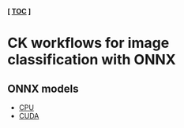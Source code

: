 ﻿**[ [TOC](../README.md) ]**

# CK workflows for image classification with ONNX

## ONNX models

* [CPU](https://github.com/octoml/mlops/tree/main/program/mlperf-inference-bench-image-classification-onnx-cpu)
* [CUDA](https://github.com/octoml/mlops/tree/main/program/mlperf-inference-bench-image-classification-onnx-gpu)

